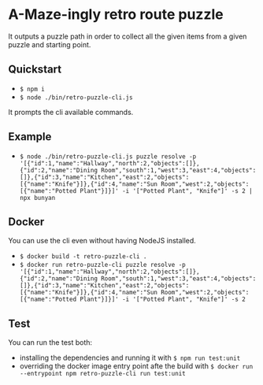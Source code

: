 # A-Maze-ingly retro route puzzle
It outputs a puzzle path in order to collect all the given items from a given puzzle and starting point.

## Quickstart
- `$ npm i`
- `$ node ./bin/retro-puzzle-cli.js`

It prompts the cli available commands.

## Example
- `$ node ./bin/retro-puzzle-cli.js puzzle resolve -p '[{"id":1,"name":"Hallway","north":2,"objects":[]},{"id":2,"name":"Dining Room","south":1,"west":3,"east":4,"objects":[]},{"id":3,"name":"Kitchen","east":2,"objects":[{"name":"Knife"}]},{"id":4,"name":"Sun Room","west":2,"objects":[{"name":"Potted Plant"}]}]' -i '["Potted Plant", "Knife"]' -s 2 | npx bunyan`

## Docker
You can use the cli even without having NodeJS installed.

- `$ docker build -t retro-puzzle-cli .`
- `$ docker run retro-puzzle-cli puzzle resolve -p '[{"id":1,"name":"Hallway","north":2,"objects":[]},{"id":2,"name":"Dining Room","south":1,"west":3,"east":4,"objects":[]},{"id":3,"name":"Kitchen","east":2,"objects":[{"name":"Knife"}]},{"id":4,"name":"Sun Room","west":2,"objects":[{"name":"Potted Plant"}]}]' -i '["Potted Plant", "Knife"]' -s 2`

## Test
You can run the test both:

- installing the dependencies and running it with `$ npm run test:unit`
- overriding the docker image entry point afte the build with `$ docker run --entrypoint npm retro-puzzle-cli run test:unit`
